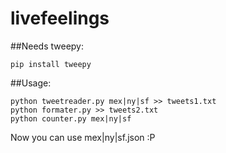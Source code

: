 # livefeelings

##Needs tweepy:
```
pip install tweepy  
```

##Usage: 
```
python tweetreader.py mex|ny|sf >> tweets1.txt   
python formater.py >> tweets2.txt  
python counter.py mex|ny|sf   
```

Now you can use mex|ny|sf.json :P
